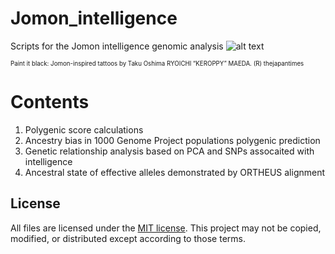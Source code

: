 Jomon_intelligence
===================
Scripts for the Jomon intelligence genomic analysis
![alt text](https://features.japantimes.co.jp/wp-content/uploads/2019/12/JOMON_TRIBE_08-P1-web.jpg)

<sub><sup>Paint it black: Jomon-inspired tattoos by Taku Oshima RYOICHI “KEROPPY” MAEDA. (R) thejapantimes<sub><sup>

# Contents

1. Polygenic score calculations
2. Ancestry bias in 1000 Genome Project populations polygenic prediction
3. Genetic relationship analysis based on PCA and SNPs assocaited with intelligence
4. Ancestral state of effective alleles demonstrated by ORTHEUS alignment

## License
All files are licensed under the [MIT license](http://opensource.org/licenses/MIT). This project may not be copied, modified, or distributed except according to those terms.
